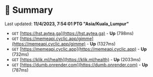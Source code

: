 # 📖 Summary
Last updated: **11/4/2023, 7:54:01 PTG "Asia/Kuala_Lumpur"**

- `GET` [https://hst.aytea.ga](https://hst.aytea.ga) - **Up** (798ms)
- `GET` [https://memeapi.cyclic.app/gimme](https://memeapi.cyclic.app/gimme) - **Up** (1327ms)
- `GET` [https://memeapi.cyclic.app](https://memeapi.cyclic.app) - **Up** (732ms)
- `GET` [https://klik.ml/health](https://klik.ml/health) - **Up** (2033ms)
- `GET` [https://dumb.onrender.com](https://dumb.onrender.com) - **Up** (787ms)
